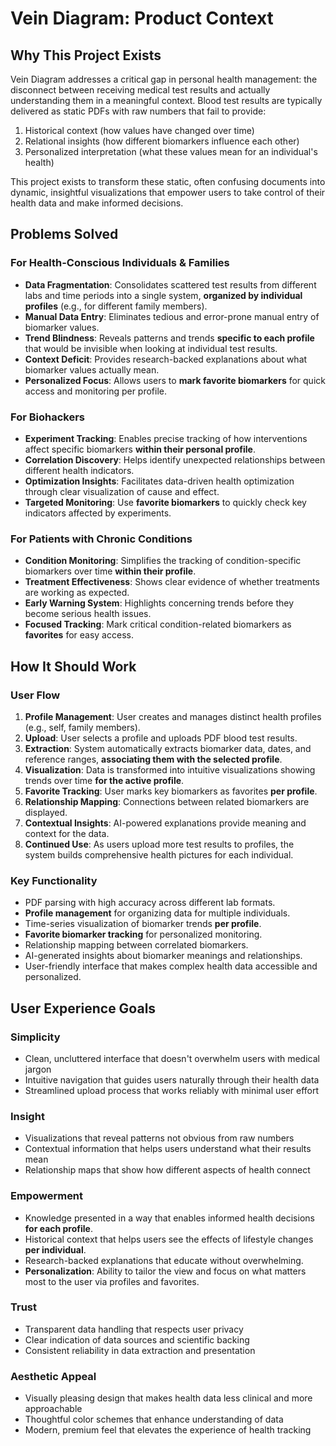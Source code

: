 # Vein Diagram: Product Context

## Why This Project Exists

Vein Diagram addresses a critical gap in personal health management: the disconnect between receiving medical test results and actually understanding them in a meaningful context. Blood test results are typically delivered as static PDFs with raw numbers that fail to provide:

1. Historical context (how values have changed over time)
2. Relational insights (how different biomarkers influence each other)
3. Personalized interpretation (what these values mean for an individual's health)

This project exists to transform these static, often confusing documents into dynamic, insightful visualizations that empower users to take control of their health data and make informed decisions.

## Problems Solved

### For Health-Conscious Individuals & Families
- **Data Fragmentation**: Consolidates scattered test results from different labs and time periods into a single system, **organized by individual profiles** (e.g., for different family members).
- **Manual Data Entry**: Eliminates tedious and error-prone manual entry of biomarker values.
- **Trend Blindness**: Reveals patterns and trends **specific to each profile** that would be invisible when looking at individual test results.
- **Context Deficit**: Provides research-backed explanations about what biomarker values actually mean.
- **Personalized Focus**: Allows users to **mark favorite biomarkers** for quick access and monitoring per profile.

### For Biohackers
- **Experiment Tracking**: Enables precise tracking of how interventions affect specific biomarkers **within their personal profile**.
- **Correlation Discovery**: Helps identify unexpected relationships between different health indicators.
- **Optimization Insights**: Facilitates data-driven health optimization through clear visualization of cause and effect.
- **Targeted Monitoring**: Use **favorite biomarkers** to quickly check key indicators affected by experiments.

### For Patients with Chronic Conditions
- **Condition Monitoring**: Simplifies the tracking of condition-specific biomarkers over time **within their profile**.
- **Treatment Effectiveness**: Shows clear evidence of whether treatments are working as expected.
- **Early Warning System**: Highlights concerning trends before they become serious health issues.
- **Focused Tracking**: Mark critical condition-related biomarkers as **favorites** for easy access.

## How It Should Work

### User Flow
1. **Profile Management**: User creates and manages distinct health profiles (e.g., self, family members).
2. **Upload**: User selects a profile and uploads PDF blood test results.
3. **Extraction**: System automatically extracts biomarker data, dates, and reference ranges, **associating them with the selected profile**.
4. **Visualization**: Data is transformed into intuitive visualizations showing trends over time **for the active profile**.
5. **Favorite Tracking**: User marks key biomarkers as favorites **per profile**.
6. **Relationship Mapping**: Connections between related biomarkers are displayed.
7. **Contextual Insights**: AI-powered explanations provide meaning and context for the data.
8. **Continued Use**: As users upload more test results to profiles, the system builds comprehensive health pictures for each individual.

### Key Functionality
- PDF parsing with high accuracy across different lab formats.
- **Profile management** for organizing data for multiple individuals.
- Time-series visualization of biomarker trends **per profile**.
- **Favorite biomarker tracking** for personalized monitoring.
- Relationship mapping between correlated biomarkers.
- AI-generated insights about biomarker meanings and relationships.
- User-friendly interface that makes complex health data accessible and personalized.

## User Experience Goals

### Simplicity
- Clean, uncluttered interface that doesn't overwhelm users with medical jargon
- Intuitive navigation that guides users naturally through their health data
- Streamlined upload process that works reliably with minimal user effort

### Insight
- Visualizations that reveal patterns not obvious from raw numbers
- Contextual information that helps users understand what their results mean
- Relationship maps that show how different aspects of health connect

### Empowerment
- Knowledge presented in a way that enables informed health decisions **for each profile**.
- Historical context that helps users see the effects of lifestyle changes **per individual**.
- Research-backed explanations that educate without overwhelming.
- **Personalization**: Ability to tailor the view and focus on what matters most to the user via profiles and favorites.

### Trust
- Transparent data handling that respects user privacy
- Clear indication of data sources and scientific backing
- Consistent reliability in data extraction and presentation

### Aesthetic Appeal
- Visually pleasing design that makes health data less clinical and more approachable
- Thoughtful color schemes that enhance understanding of data
- Modern, premium feel that elevates the experience of health tracking
